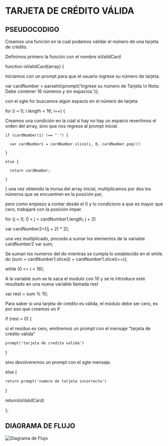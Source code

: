 
# TARJETA DE CRÉDITO VÁLIDA

## PSEUDOCODIGO

Creamos una función en la cuál podamos validar el número de una tarjeta de crédito.

Definimos primero la función con el nombre  isValidCard

function isValidCard(array) {

Iniciamos con un prompt para que el usuario ingrese su número de tarjeta.
  
  var cardNumber = parseInt(prompt('Ingrese su número de Tarjeta \n Nota: Debe contener 16 números y sin espacios.'));

con el sgte for buscamos algún espacio en el número de tarjeta

  for (i = 0; i.length < 16; i++) {

Creamos una condición en la cúal si hay no hay un espacio revertimos el orden del array, sino que nos regrese al prompt inicial.

    if (cardNumber(i) !== " ") {

      var cardNumber1 = cardNumber.slice(i, 0, cardNumber.pop())

    }

    else {

      return cardNumber;

    }
  }
una vez obtenido la invrsa del array inicial, multiplicamos por dos los números que se encuentren en la posición par,

pero como empiezo a contar desde el 0 y lo condiciono a que es mayor que cero, trabajaré con la posición impar.

   for (j = 0; 0 < j < cardNumber1.length; j + 2)

   var  cardNumber2=((j + 2) * 2);

una vez multiplicado, procedo a sumar los elementos de la variable cardNumber2
  var sum;

Se suman los numeros del do mientras se cumpla lo establecido en el while.
  do (sum = cardNumber1.slice(i) + cardNumber1.slice(i++));

  while (0 <= i < 16);

A la variable sum se le saca el modulo con 10 y se le introduce este resultado en una nueva variable llamada rest

  var rest = sum % 10;

Para saber si una tarjeta de crédito es válida, el módulo debe ser cero, es por eso que creamos un if
  
  if (rest = 0) {
   
si el residuo es cero, emitiremos un prompt con el mensaje "tarjeta de crédito válida"
    
    prompt('tarjeta de credito valida')
 
  }
 
sino devolveremos un prompt con el sgte mensaje.
 
  else {
   
    return prompt('numero de tarjeta incorrecto')
 
  }
 
  return(isValidCard)

};


## DIAGRAMA DE FLUJO

![Diagrama de Flujo](https://www.draw.io/?lightbox=1&highlight=0000ff&edit=_blank&layers=1&nav=1&title=tarjeta%20de%20credito.html#R3Vxbb9s2FP4tezDqDGhA3e3HXNwuQ5sVTYdtj7TE2OpkUaPlJO6vH2ndScqmHFGNXRSFdESR0ne%2Bc%2BHRcUfWzerlI4HJ8jMOUDQyQfAysm5HpjnxTPovE2wzge14mWBBwiATGZXgIfyBciHIpZswQOvGwBTjKA2TptDHcYz8tCGDhODn5rBHHDVXTeACCYIHH0ai9K8wSJf5a5leJf8NhYtlsbLhTrMrc%2Bj%2FuyB4E%2BfrjUzrcfcnu7yCxVz5i66XMMDPNZE1G1k3BOM0O1q93KCIQVvAlt33oeVq%2BdwExanKDfZjAH1jTl8NoMD05u%2FtbIYnGG1Q8Qq7B023BTgooFjlp5ikS7zAMYxmlfR6BwBiSwB6tkxXET006OF3lKbbXN1wk2Iqqmb4hHGSj8vWZAu1vlcuWuMN8VHLyxTUgWSB0pYxVok6JTPCK5SSLb2HoAim4VNzfZjTalGOq6ClBzm6ikgbAtJ393c3d38IeDfRfF6GKXpI4O6ln6n1NRHOJ0UkRS%2F7sRPfOb%2FBsnNybptG%2BVxZglHwd1mzAhdoQMk9Jz6%2Blmv5rV9wSFct9WUDTl8TThEZ%2F%2FO7OF2Uj3GceiyJetz%2FNsx9Xd%2Fdf%2Fw6e5jRy%2Fd%2Ffp59pcQGt%2Bzs29XX32ffrqqBb4%2FxqpS3dVDeMM%2BJ89NBOC84H42cn8o4D1eMlvF8neygcyNG7HUCY3q8YMePmBRiumL9imw0nX%2FcYXjYZWr2yMqjQaeZ2XNreuzLDmMjFC%2Bo3XaBO1dgVB%2BhcKPhvhV8Rmb2V%2FmGi9axnK%2BhOWrCDpfoBVInQYckiITUghCppF8KkTmMxzZbYl7dY7sSj%2B1o8dhnlaUYQA59zy7bsoZz2UU8b%2FrsHfuD8GmvCT62mknloetyH5LgfrOaozZ3L72rzdKpkYJf2ANXTpuz6zKHAvWTtslKeeO1W9MvYxhjNhx5MK8bszdU%2BlVs8s%2FEmL1BjNk2BzRmBQUNvYOggaXp3IrzGoUtZ6hNszEREHqChNXLSudkMIfBrtRkl%2Bso9NGY%2BiK6JFPwTfNygpPxxYWANUUt1QDotAmoLfoEKaB8VOnHJ4jxYx3uiSBzwksOuFwRQ4LW4Q843w1gHE6YKe3eybkeOTQgXDPvsc4cCbsBRuGCJme3EXpkUzH0Qx9GV7k4ZZ6FBQ8%2FjBffdm7mvd2PrmxgN3VVnNd0Jds961GVrCTBu%2B84uGJVYnoW4xjJyHvY8Ypw1F5XxsxC9lrXO%2BGiJV%2FuyeKB4HqFiRyu6iFMpNGHmyp15n1aorog27%2FrJ%2F8wQ7mkfrdL7DymNDyMmg9qR1XN9pSbCKipmWIPt7VhuQNSfmCD%2F%2FRw4Lm48fQge4L%2BOOcInIvxmXliXteSbbEl4SyfvfXjiWWFspNNpM2JHPmeE2lH0Tp7MQgxTVSpZHaoMWkten4%2FzaJnp8mPrUt2wubYRRq7iTdSyO2qjW5AdUHHbB17AvVV02u6pXJ%2FX0%2FpB6uvWio5%2FclEEktTfdVoqsw19OR5wjrgQJ63f3z%2FeV6R4Lyp%2BtCEC%2FOSL8xSe9JSH7LE3pOsPtSo99DXuR2Pv%2B%2FEzKuarBj9a3agVMLoA7epAm6GBDcttQXLbMFtvVn9PEgssdQoK5brQUSaQrbUwOqSn22PZouzrIFoy2pWng4UbdFjBZhlw4xXYp3WKAq1F6VtSi5mH4QvLoqUCFBUKdx0VlBPkXZzh42kCRjugBbOa0JSObftofhsi57xRGCzRdikLUt6YHsbCRp6CVNWEwSXtmfn56wsaFwCozj%2FUsutQY9JXe4I9xYUbVuu09dmfhwXPMUv6wcnchRrjp1TSJ68E4OjX88poX1W33SHotFUjUa9KEjhe8DgXaEuh4dqV6iWPbAtVq%2Bz3JOgdVomCXnCwGIoMMBg0UiASlIukHZwaIlGjhjET9naVSKL89qawvG8lO0AWi13mIYifrdderL6rlFGRy27bUcBodOh46uZ1lYlan7Vng74Mbrw12%2BZwhNVCusJPuKnPNYYCcaN4AMG6g2yeGyAiM1ksGBjCtAkBK%2BSdPyOUpYaJ6QXA7aB9AkKwhRnY8MAvhsKLi6vm0rgKpsC9OP12v6cXjo%2FflZXh8cVwyd8kV65q4P7QGMo7vm6btX4By7WaW0q4n%2BM1hzf%2F9bO0dNJVJ4cXy%2FYn7C19OUO1Fzk8DR0jqOhyGduIp1hW%2FzVBWvKPOhST6mfh8uKJq4hcd0iTbT08zhiEeXc%2Bqccr9l17E0lbdyD4a3QPzV0TcQFTYAmhoSQhUz%2Fj8PFxL3IveLNChFcpF5VJhbGPiYE%2BSkeKv0SILMk6ZeMVFrSL1esjXy4u%2B%2Bzlb1oZwmwT3XAMDrEy3lG4k%2FzPpNeLsJNZT8QlLlOft%2BpgDo9rf7HjiyyVf8rijX7Hw%3D%3D "diagrama")
